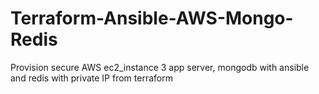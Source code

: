 # Terraform-Ansible-AWS-Mongo-Redis
Provision secure AWS ec2_instance 3 app server, mongodb with ansible and redis with private IP from terraform
